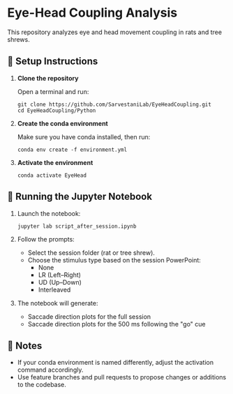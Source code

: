 # Eye-Head Coupling Analysis

This repository analyzes eye and head movement coupling in rats and tree shrews.

## 🧰 Setup Instructions

1. **Clone the repository**

   Open a terminal and run:

   ```
   git clone https://github.com/SarvestaniLab/EyeHeadCoupling.git
   cd EyeHeadCoupling/Python
   ```

2. **Create the conda environment**

   Make sure you have conda installed, then run:

   ```
   conda env create -f environment.yml
   ```

3. **Activate the environment**

   ```
   conda activate EyeHead
   ```

## 🚀 Running the Jupyter Notebook

1. Launch the notebook:

   ```
   jupyter lab script_after_session.ipynb
   ```

2. Follow the prompts:
   - Select the session folder (rat or tree shrew).
   - Choose the stimulus type based on the session PowerPoint:
     - None
     - LR (Left–Right)
     - UD (Up–Down)
     - Interleaved

3. The notebook will generate:
   - Saccade direction plots for the full session
   - Saccade direction plots for the 500 ms following the "go" cue

## 🧼 Notes

- If your conda environment is named differently, adjust the activation command accordingly.
- Use feature branches and pull requests to propose changes or additions to the codebase.